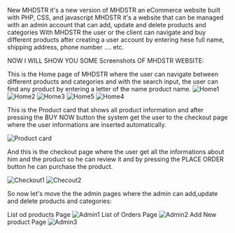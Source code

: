 New MHDSTR it's a new version of MHDSTR an eCommerce website built with PHP, CSS, and javascript 
MHDSTR it's a website that can be managed with an admin account that can add, update and delete products and categories 
With MHDSTR the user or the client can navigate and buy different products after creating a user account by entering hese full name, shipping address, phone number .... etc.

NOW I WILL SHOW YOU SOME Screenshots OF MHDSTR WEBSITE:

This is the Home page of MHDSTR where the user can navigate between different products and categories and with the search input, the user can find any product by entering a letter of the name product name.
![Home1](https://user-images.githubusercontent.com/76266919/119241100-fa3a5400-bb4b-11eb-9d79-c3f322de4a00.PNG)
![Home2](https://user-images.githubusercontent.com/76266919/119241105-ff979e80-bb4b-11eb-9d09-b2d019e90935.PNG)
![Home3](https://user-images.githubusercontent.com/76266919/119241106-02928f00-bb4c-11eb-8db7-af050edae8b8.PNG)
![Home5](https://user-images.githubusercontent.com/76266919/119241109-03c3bc00-bb4c-11eb-8e31-94c097a33958.PNG)
![Home4](https://user-images.githubusercontent.com/76266919/119241111-058d7f80-bb4c-11eb-8fd5-eebc1a45d38c.png)

This is the Product card that shows all product information and after pressing the BUY NOW button the system get the user to the checkout page where the user informations are inserted automatically.

![Product card](https://user-images.githubusercontent.com/76266919/119241237-d6c3d900-bb4c-11eb-9c18-bc8cbd18289a.PNG)

And this is the checkout page where the user get all the informations about him and the product so he can review it and by pressing the PLACE ORDER button he can purchase the product.

![Checkout1](https://user-images.githubusercontent.com/76266919/119241306-6073a680-bb4d-11eb-8226-72857f0c0c67.PNG)
![Checout2](https://user-images.githubusercontent.com/76266919/119241305-6073a680-bb4d-11eb-84ef-7d44643d14d2.PNG)

So now let's move the the admin pages where the admin can add,update and delete products and categories:

List od products Page
![Admin1](https://user-images.githubusercontent.com/76266919/119241492-99604b00-bb4e-11eb-953d-3883a2f416e8.PNG)
List of Orders Page
![Admin2](https://user-images.githubusercontent.com/76266919/119241491-99604b00-bb4e-11eb-9174-cd3399cde514.PNG)
Add New product Page
![Admin3](https://user-images.githubusercontent.com/76266919/119241493-99604b00-bb4e-11eb-984b-b37f30362eb7.PNG)




